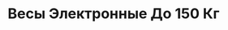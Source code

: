 ---
id: '6'
title: Весы Электронные До 150 Кг
description: Залог 2000 рублей
price: '200'
order: 6
default_thumbnail_image: images/vesy.jpg
default_original_image: images/vesy_sm.jpg
category: content/category/08proch.md
featured: true
layout: product
---